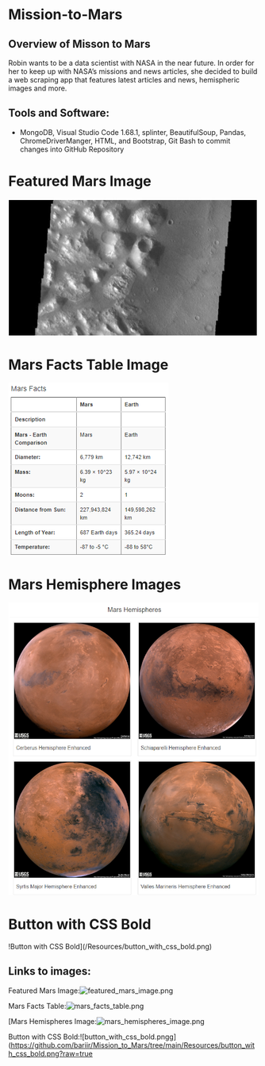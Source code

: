 # Mission-to-Mars

## Overview of Misson to Mars
Robin wants to be a data scientist with NASA in the near future. In order for her to keep up with NASA’s missions and news articles, she decided to build a web scraping app that features latest articles and news, hemispheric images and more. 



## Tools and Software: 
- MongoDB, Visual Studio Code 1.68.1, splinter, BeautifulSoup, Pandas, ChromeDriverManger, HTML, and Bootstrap, Git Bash to commit changes into GitHub Repository


# Featured Mars Image
![Featured Mars Image](/Resources/featured_mars_image.png)<br>


# Mars Facts Table Image<br>
![Mars Facts Table Image](/Resources/mars_facts_table.png)<br>


# Mars Hemisphere Images
![Mars Hemispheres Image](/Resources/mars_hemispheres_image.png)<br>


# Button with CSS Bold
!Button with CSS Bold](/Resources/button_with_css_bold.png)<br>


## Links to images:
Featured Mars Image:![featured_mars_image.png](https://github.com/bariir/Mission_to_Mars/tree/main/Resources/featured_mars_image.png?raw=true)

Mars Facts Table:![mars_facts_table.png](https://github.com/bariir/Mission_to_Mars/tree/main/Resources/mars_facts_table.png?raw=true)

[Mars Hemispheres Image:![mars_hemispheres_image.png](https://github.com/bariir/Mission_to_Mars/tree/main/Resources/mars_hemispheres_image.png?raw=true)

Button with CSS Bold:![button_with_css_bold.pngg](https://github.com/bariir/Mission_to_Mars/tree/main/Resources/button_with_css_bold.png?raw=true
